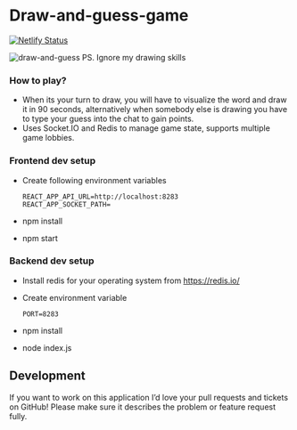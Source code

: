 # Draw-and-guess-game
[![Netlify Status](https://api.netlify.com/api/v1/badges/5ecedf27-ed37-4b09-ae16-ca07f69495b5/deploy-status)](https://app.netlify.com/sites/serene-jepsen-4741fc/deploys)

![draw-and-guess](https://user-images.githubusercontent.com/48166553/126893424-bd9d9a15-308c-415b-81b0-d15a640a117f.gif)
PS. Ignore my drawing skills


### How to play?

* When its your turn to draw, you will have to visualize the word and draw it in 90 seconds, alternatively when somebody else is drawing you have to type     your guess into the chat to gain points.
* Uses Socket.IO and Redis to manage game state, supports multiple game lobbies.

### Frontend dev setup
* Create following environment variables

      REACT_APP_API_URL=http://localhost:8283 
      REACT_APP_SOCKET_PATH=
     
* npm install
* npm start

### Backend dev setup <br>
* Install redis for your operating system from https://redis.io/ <br>
* Create environment variable 

      PORT=8283 
     
* npm install
* node index.js




<!-- ![Home page](https://i.ibb.co/Fbs52DJ/Screenshot-from-2021-05-16-13-01-20.png) 

![Word selection](https://project-bucket-be.s3.ap-south-1.amazonaws.com/Screenshot+from+2021-04-02+03-15-43.png)

![Game image](https://project-bucket-be.s3.ap-south-1.amazonaws.com/Screenshot+from+2021-04-02+03-17-09.png) -->


Development
-----------

If you want to work on this application I’d love your pull requests and tickets on GitHub!
Please make sure it describes the problem or feature request fully.

